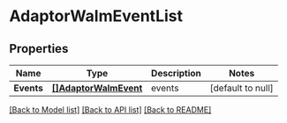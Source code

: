 # AdaptorWalmEventList

## Properties
Name | Type | Description | Notes
------------ | ------------- | ------------- | -------------
**Events** | [**[]AdaptorWalmEvent**](adaptor.WalmEvent.md) | events | [default to null]

[[Back to Model list]](../README.md#documentation-for-models) [[Back to API list]](../README.md#documentation-for-api-endpoints) [[Back to README]](../README.md)


